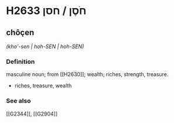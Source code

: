 # H2633 חֹסֶן / חסן

## chôçen

_(kho'-sen | hoh-SEN | hoh-SEN)_

### Definition

masculine noun; from [[H2630]]; wealth; riches, strength, treasure.

- riches, treasure, wealth
### See also

[[G2344]], [[G2904]]

